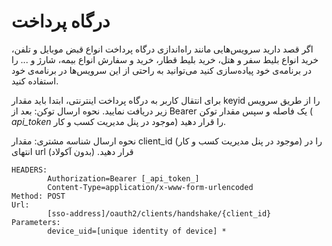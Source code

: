 # درگاه پرداخت
 اگر قصد دارید سرویس‌هایی مانند راه‌اندازی درگاه پرداخت انواع قبض موبایل و تلفن، خرید انواع بلیط سفر و هتل، خرید بلیط قطار، خرید و سفارش انواع بیمه، شارژ و ... را در برنامه‌ی خود پیاده‌سازی کنید می‌توانید به راحتی از این سرویس‌ها در برنامه‌ی خود استفاده کنید.

 برای انتقال کاربر به درگاه پرداخت اینترنتی، ابتدا باید مقدار keyid را از طریق سرویس زیر دریافت نمایید.
نحوه ارسال توکن: بعد از Bearer یک فاصله و سپس مقدار توکن ( _api_token_ موجود در پنل مدیریت کسب و کار) را قرار دهید.

نحوه ارسال شناسه مشتری: مقدار client_id (موجود در پنل مدیریت کسب و کار) را در انتهای url  قرار دهید. (بدون آکولاد)

```
HEADERS:
        Authorization=Bearer [_api_token_]
        Content-Type=application/x-www-form-urlencoded
Method: POST
Url:
        [sso-address]/oauth2/clients/handshake/{client_id}
Parameters:
        device_uid=[unique identity of device] *
```


<div class="box-end">
</div>
